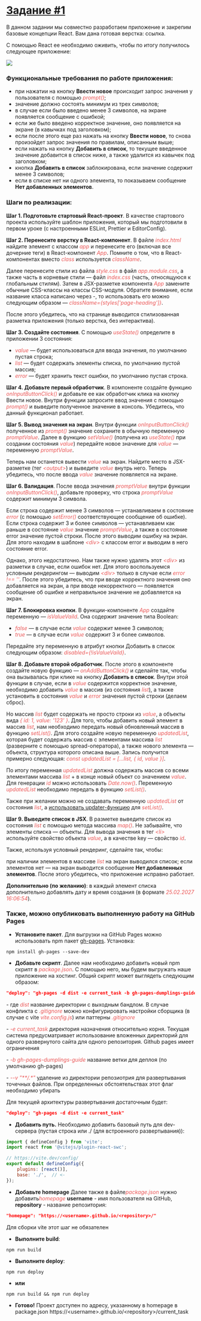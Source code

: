 # [Задание #1](https://aberezhnoy1980.github.io/ResultUniversityCourse/input_value/)

В данном задании мы совместно разработаем приложение и закрепим базовые концепции React. Вам дана готовая верстка: ссылка.

С помощью React ее необходимо оживить, чтобы по итогу получилось следующее приложение:

<img class=" lazyloaded" src="https://fs20.getcourse.ru/fileservice/file/download/a/177331/sc/376/h/9adf4914ce2e1e62bea4c4c7c1e900cc.gif">

### Функциональные требования по работе приложения:

* при нажатии на кнопку **Ввести новое** происходит запрос значения у пользователя с помощью <em style="color: #EB5757;">prompt()</em>;
* значение должно состоять минимум из трех символов;
* в случае если было введено менее 3 символов, на экране появляется сообщение с ошибкой;
* если же было введено корректное значение, оно появляется на экране (в кавычках под заголовком);
* если после этого еще раз нажать на кнопку **Ввести новое**, то снова произойдет запрос значения по правилам, описанным выше;
* если нажать на кнопку **Добавить в список**, то текущее введенное значение добавится в список ниже, а также удалится из кавычек под заголовком;
* кнопка **Добавить в список** заблокирована, если значение содержит менее 3 символов;
* если в списке нет ни одного элемента, то показываем сообщение **Нет добавленных элементов**.

### Шаги по реализации:

**Шаг 1. Подготовьте стартовый React-проект**. В качестве стартового проекта используйте шаблон приложения, который мы подготовили в первом уроке (с настроенными ESLint, Prettier и EditorConfig).

**Шаг 2. Перенесите верстку в React-компонент**. В файле <em style="color: #EB5757;">index.html</em> найдите элемент с классом <em style="color: #EB5757;">app</em> и перенесите его (включая все дочерние теги) в React-компонент <em style="color: #EB5757;">App</em>. Помните о том, что в React-компонентах вместо <em style="color: #EB5757;">class</em> используется <em style="color: #EB5757;">className</em>.

Далее перенесите стили из файла <em style="color: #EB5757;">style.css</em> в файл <em style="color: #EB5757;">app.module.css</em>, а также часть в корневые стили — файл <em style="color: #EB5757;">index.css</em> (часть, относящуюся к глобальным стилям). Затем в JSX-разметке компонента <em style="color: #EB5757;">App</em> замените обычные CSS-классы на классы CSS-модуля. Обратите внимание, если название класса написано через -, то использовать его можно следующим образом — <em style="color: #EB5757;">className={styles['page-heading']}</em>.

После этого убедитесь, что на странице выводится стилизованная разметка приложения (только верстка, без интерактива).

**Шаг 3. Создайте состояния**. С помощью <em style="color: #EB5757;">useState()</em> определите в приложении 3 состояния:

* <em style="color: #EB5757;">value</em> — будет использоваться для ввода значения, по умолчанию пустая строка;
* <em style="color: #EB5757;">list</em> — будет содержать элементы списка, по умолчанию пустой массив;
* <em style="color: #EB5757;">error</em> — будет хранить текст ошибки, по умолчанию пустая строка.

**Шаг 4. Добавьте первый обработчик**. В компоненте создайте функцию <em style="color: #EB5757">onInputButtonClick()</em> и добавьте ее как обработчик клика на кнопку Ввести новое. Внутри функции запросите ввод значения с помощью <em style="color: #EB5757">prompt()</em> и выведите полученное значение в консоль. Убедитесь, что данный функционал работает.

**Шаг 5. Вывод значения на экран**. Внутри функции <em style="color: #EB5757;">onInputButtonClick()</em> полученное из <em style="color: #EB5757;">prompt()</em> значение сохраните в обычную переменную <em style="color: #EB5757;">promptValue</em>. Далее в функцию <em style="color: #EB5757;">setValue()</em> (получена из <em style="color: #EB5757;">useState()</em> при создании состояния <em style="color: #EB5757;">value</em>) передайте новое значение для <em style="color: #EB5757;">value</em> — переменную <em style="color: #EB5757;">promptValue</em>.

Теперь нам останется вывести <em style="color: #EB5757;">value</em> на экран. Найдите место в JSX-разметке (тег <em style="color: #EB5757;">\<output\></em>) и выведите <em style="color: #EB5757;">value</em> внутрь него. Теперь убедитесь, что после ввода <em style="color: #EB5757;">value</em> значение появляется на экране.

**Шаг 6. Валидация**. После ввода значения <em style="color: #EB5757;">promptValue</em> внутри функции <em style="color: #EB5757;">onInputButtonClick()</em>, добавьте проверку, что строка <em style="color: #EB5757;">promptValue</em> содержит минимум 3 символа.

Если строка содержит менее 3 символов — устанавливаем в состояние <em style="color: #EB5757;">error</em> (с помощью <em style="color: #EB5757;">setError()</em> соответствующее сообщение об ошибке).
Если строка содержит 3 и более символов — устанавливаем как раньше в состояние <em style="color: #EB5757;">value</em> значение <em style="color: #EB5757;">promptValue</em>, а также в состояние error значение пустой строки.
После этого выводим ошибку на экран. Для этого находим в шаблоне <em style="color: #EB5757;">\<div\></em> c классом error и выводим в него состояние error.

Однако, этого недостаточно. Нам также нужно удалять этот <em style="color: #EB5757;">\<div\></em> из разметки в случае, если ошибок нет. Для этого воспользуемся условным рендерингом — выводим <em style="color: #EB5757;">\<div\></em> только в случае если <em style="color: #EB5757;">error !== ''</em>. После этого убедитесь, что при вводе корректного значения оно добавляется на экран, а при вводе некорректного — появляется сообщение об ошибке и неправильное значение не добавляется на экран.

**Шаг 7. Блокировка кнопки**. В функции-компоненте <em style="color: #EB5757;">App</em> создайте переменную — <em style="color: #EB5757;">isValueVaild</em>. Она содержит значение типа Boolean:

* <em style="color: #EB5757;">false</em> — в случае если <em style="color: #EB5757;">value</em> содержит менее 3 символов;
* <em style="color: #EB5757;">true</em> — в случае если <em style="color: #EB5757;">value</em> содержит 3 и более символов.

Передайте эту переменную в атрибут кнопки Добавить в список следующим образом: <em style="color: #EB5757;">disabled={!isValueVaild}</em>.

**Шаг 8. Добавьте второй обработчик**. После этого в компоненте создайте новую функцию — <em style="color: #EB5757;">onAddButtonClick()</em> и сделайте так, чтобы она вызывалась при клике на кнопку **Добавить в список**. Внутри этой функции в случае, если в <em style="color: #EB5757;">value</em> содержится корректное значение, необходимо добавить <em style="color: #EB5757;">value</em> в массив (из состояния <em style="color: #EB5757;">list</em>), а также установить в состояния <em style="color: #EB5757;">value</em> и <em style="color: #EB5757;">error</em> значения пустой строки (делаем сброс).

Но массив <em style="color: #EB5757;">list</em> будет содержать не просто строки из <em style="color: #EB5757;">value</em>, а объекты вида <em style="color: #EB5757;">{ id: 1, value: '123' }</em>. Для того, чтобы добавить новый элемент в массив <em style="color: #EB5757;">list</em>, нам необходимо передать новый обновленный массив в функцию <em style="color: #EB5757;">setList()</em>. Для этого создайте новую переменную <em style="color: #EB5757;">updatedList</em>, которая будет содержать массив с элементами массива <em style="color: #EB5757;">list</em> (разверните с помощью spread-оператора), а также нового элемента — объекта, структура которого описана выше. Запись получится примерно следующая: <em style="color: #EB5757;">const updatedList = [...list, { id, value }]</em>.

По итогу переменная <em style="color: #EB5757;">updatedList</em> должна содержать массив со всеми элементами массива <em style="color: #EB5757;">list</em> + в конце новый объект со значением <em style="color: #EB5757;">value</em>. Для генерации <em style="color: #EB5757;">id</em> можно использовать <em style="color: #EB5757;">Date.now()</em>. Переменную <em style="color: #EB5757;">updatedList</em> необходимо передать в функцию <em style="color: #EB5757;">setList()</em>.

Также при желании можно не создавать переменную <em style="color: #EB5757;">updatedList</em> от состояния <em style="color: #EB5757;">list</em>, а <a href="https://react.dev/reference/react/useState#updating-state-based-on-the-previous-state" target="_blank">использовать updater-функцию</a> для <em style="color: #EB5757;">setList()</em>.

**Шаг 9. Выведите список в JSX**. В разметке выведите список из состояния <em style="color: #EB5757;">list</em> с помощью метода массива <em style="color: #EB5757;">map()</em>. Не забывайте, что элементы списка — объекты. Для вывода значения в тег <em style="color: #EB5757;">\<li\></em> используйте свойство объекта <em style="color: #EB5757;">value</em>, а в качестве key — свойство <em style="color: #EB5757;">id</em>.

Также, используя условный рендеринг, сделайте так, чтобы:

при наличии элементов в массиве <em style="color: #EB5757;">list</em> на экран выводился список;
если элементов нет — на экран выводится сообщение **Нет добавленных элементов**.
После этого убедитесь, что приложение исправно работает.

**Дополнительно (по желанию)**: в каждый элемент списка дополнительно добавлять дату и время создания (в формате <em style="color: #EB5757;">25.02.2027 16:06:54</em>).

### Также, можно опубликовать выполненную работу на GitHub Pages

* **Установите пакет**. Для выгрузки на GitHub Pages можно использовать npm пакет [gh-pages](https://www.npmjs.com/package/gh-pages). Установка:

```shell
npm install gh-pages --save-dev
```

* **Добавьте скрипт**. Далее нам необходимо добавить новый npm скрипт в ​​​<em style="color: #EB5757;">​package.json​​​</em>​. С помощью него, мы будем выгружать наше приложение на хостинг. Общий скрипт может выглядеть следующим образом:

```json
"deploy": "gh-pages -d dist -e current_task -b gh-pages-dumplings-guide -v \"**/.*\""
```

\- где <em style="color: #EB5757;">dist</em> название директории с выходным бандлом. В случае конфликта с <em style="color: #EB5757;">.gitignore</em> можно конфигурировать настройки сборщика (в случае с vite <em style="color: #EB5757;">vite.config.js</em>) или паттерны <em style="color: #EB5757;">.gitignore</em>

\-  <em style="color: #EB5757;">-e current_task</em> директория назначения относительно корня. Текущая система предусматривает использование вложенных директорий для одного развернутого сайта для одного репозитория. Github pages имеет ограничения

\- <em style="color: #EB5757;">-b gh-pages-dumplings-guide</em> название ветки для деплоя (по умолчанию gh-pages)

\-  <em style="color: #EB5757;">--v \"**/.*\"</em> удаление из директории репозиотрия для развертывания точечных файлов. При определенных обстоятельствах этот флаг необходимо убирать

Для текущей архитектуры развертывания достаточным будет:

```json
"deploy": "gh-pages -d dist -e current_task"
```

* **Добавить путь.** Необходимо добавить базовый путь для dev-сервера (пустая строка или ./ (для встроенного развертывания)):

```js
import { defineConfig } from 'vite';
import react from '@vitejs/plugin-react-swc';

// https://vite.dev/config/
export default defineConfig({
	plugins: [react()],
	base: './',  // <-
});
```

* **Добавьте homepage** Далее также в файле ​​​<em style="color: #EB5757;">​package.json​​​</em>​ нужно добавить ​​​<em style="color: #EB5757;">​homepage</em>​​​​
**username** - имя пользователя на GitHub, **repository** - название репозитория:

```json
"homepage": "https://<username>.github.io/<repository>/"
```

Для сборки vite этот шаг не обязателен

* **Выполните build**:

```shell
npm run build
```

* **Выполните deploy**:
```shell
npm run deploy
```

* **или**

```shell
npm run build && npm run deploy
```

* **Готово!** Проект доступен по адресу, указанному в homepage в package.json https://\<username\>.github.io/\<repository\>/current_task
